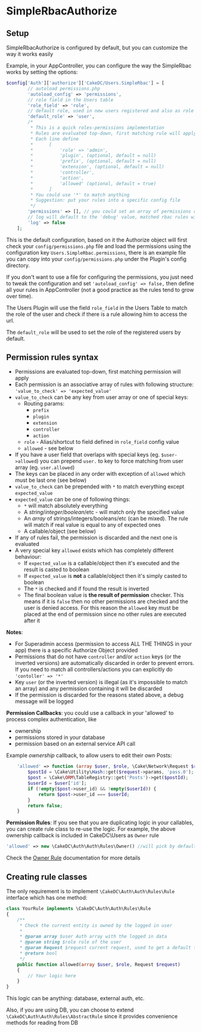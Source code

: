 SimpleRbacAuthorize
=============

Setup
---------------

SimpleRbacAuthorize is configured by default, but you can customize the way it works easily

Example, in your AppController, you can configure the way the SimpleRbac works by setting the options:

```php
$config['Auth']['authorize']['CakeDC/Users.SimpleRbac'] = [
        // autoload permissions.php
        'autoload_config' => 'permissions',
        // role field in the Users table
        'role_field' => 'role',
        // default role, used in new users registered and also as role matcher when no role is available
        'default_role' => 'user',
        /*
         * This is a quick roles-permissions implementation
         * Rules are evaluated top-down, first matching rule will apply
         * Each line define
         *      [
         *          'role' => 'admin',
         *          'plugin', (optional, default = null)
         *          'prefix', (optional, default = null)
         *          'extension', (optional, default = null)
         *          'controller',
         *          'action',
         *          'allowed' (optional, default = true)
         *      ]
         * You could use '*' to match anything
         * Suggestion: put your rules into a specific config file
         */
        'permissions' => [], // you could set an array of permissions or load them using a file 'autoload_config'
        // log will default to the 'debug' value, matched rbac rules will be logged in debug.log by default when debug enabled
        'log' => false
    ];
```

This is the default configuration, based on it the Authorize object will first check your ```config/permissions.php```
file and load the permissions using the configuration key ```Users.SimpleRbac.permissions```, there is an
example file you can copy into your ```config/permissions.php``` under the Plugin's config directory.

If you don't want to use a file for configuring the permissions, you just need to tweak the configuration and set
```'autoload_config' => false,``` then define all your rules in AppController (not a good practice as the rules
tend to grow over time).

The Users Plugin will use the field ```role_field``` in the Users Table to match the role of the user and
check if there is a rule allowing him to access the url.

The ```default_role``` will be used to set the role of the registered users by default.

Permission rules syntax
-----------------

* Permissions are evaluated top-down, first matching permission will apply
* Each permission is an associative array of rules with following structure: `'value_to_check' => 'expected_value'`
* `value_to_check` can be any key from user array or one of special keys:
    * Routing params:
        * `prefix`
        * `plugin`
        * `extension`
        * `controller`
        * `action`
    * `role` - Alias/shortcut to field defined in `role_field` config value
    * `allowed` - see below
* If you have a user field that overlaps with special keys (eg. `$user->allowed`) you can prepend `user.` to key to force matching from user array (eg. `user.allowed`)
* The keys can be placed in any order with exception of `allowed` which must be last one (see below)
* `value_to_check` can be prepended with `*` to match everything except `expected_value`
* `expected_value` can be one of following things:
    * `*` will match absolutely everything
    * A _string_/_integer_/_boolean_/etc - will match only the specified value
    * An _array_ of strings/integers/booleans/etc (can be mixed). The rule will match if real value is equal to any of expected ones
    * A callable/object (see below)
* If any of rules fail, the permission is discarded and the next one is evaluated
* A very special key `allowed` exists which has completely different behaviour:
    * If `expected_value` is a callable/object then it's executed and the result is casted to boolean
    * If `expected_value` is **not** a callable/object then it's simply casted to boolean
    * The `*` is checked and if found the result is inverted
    * The final boolean value is **the result of permission** checker. This means if it is `false` then no other permissions are checked and the user is denied access.
    For this reason the `allowed` key must be placed at the end of permission since no other rules are executed after it

**Notes**:

* For Superadmin access (permission to access ALL THE THINGS in your app) there is a specific Authorize Object provided
* Permissions that do not have `controller` and/or `action` keys (or the inverted versions) are automatically discarded in order to prevent errors.
If you need to match all controllers/actions you can explicitly do `'contoller' => '*'`
* Key `user` (or the inverted version) is illegal (as it's impossible to match an array) and any permission containing it will be discarded
* If the permission is discarded for the reasons stated above, a debug message will be logged

**Permission Callbacks**: you could use a callback in your 'allowed' to process complex authentication, like
  - ownership
  - permissions stored in your database
  - permission based on an external service API call

Example *ownership* callback, to allow users to edit their own Posts:

```php
    'allowed' => function (array $user, $role, \Cake\Network\Request $request) {
        $postId = \Cake\Utility\Hash::get($request->params, 'pass.0');
        $post = \Cake\ORM\TableRegistry::get('Posts')->get($postId);
        $userId = $user['id'];
        if (!empty($post->user_id) && !empty($userId)) {
            return $post->user_id === $userId;
        }
        return false;
    }
```

**Permission Rules**: If you see that you are duplicating logic in your callables, you can create rule class to re-use the logic.
For example, the above ownership callback is included in CakeDC\Users as `Owner` rule
```php
'allowed' => new \CakeDC\Auth\Auth\Rules\Owner() //will pick by default the post id from the first pass param
```
Check the [Owner Rule](OwnerRule.md) documentation for more details

Creating rule classes
---------------------

The only requirement is to implement `\CakeDC\Auth\Auth\Rules\Rule` interface which has one method:

```php
class YourRule implements \CakeDC\Auth\Auth\Rules\Rule
{
    /**
     * Check the current entity is owned by the logged in user
     *
     * @param array $user Auth array with the logged in data
     * @param string $role role of the user
     * @param Request $request current request, used to get a default table if not provided
     * @return bool
     */
    public function allowed(array $user, $role, Request $request)
    {
        // Your logic here
    }
}
```

This logic can be anything: database, external auth, etc.

Also, if you are using DB, you can choose to extend `\CakeDC\Auth\Auth\Rules\AbstractRule` since it provides convenience methods for reading from DB
